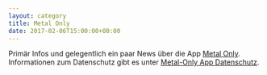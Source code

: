 ```yaml
---
layout: category
title: Metal Only
date: 2017-02-06T15:00:00+00:00
---
```


Primär Infos und gelegentlich ein paar News über die App [Metal Only](https://play.google.com/store/apps/details?id=com.codingspezis.android.metalonly.player). 
Informationen zum Datenschutz gibt es unter [Metal-Only App Datenschutz](/metal-only-datenschutz).